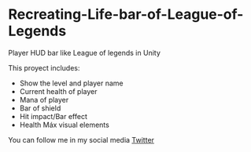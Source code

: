 # Recreating-Life-bar-of-League-of-Legends
 Player HUD bar like League of legends in Unity
 
This proyect includes:

* Show the level and player name
* Current health of player
* Mana of player
* Bar of shield
* Hit impact/Bar effect
* Health Máx visual elements

You can follow me in my social media [Twitter](https://twitter.com/Cafungo)
